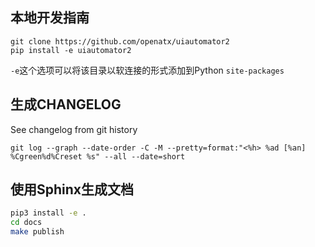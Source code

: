 ## 本地开发指南

```
git clone https://github.com/openatx/uiautomator2
pip install -e uiautomator2
```

`-e`这个选项可以将该目录以软连接的形式添加到Python `site-packages`

## 生成CHANGELOG
See changelog from git history

```
git log --graph --date-order -C -M --pretty=format:"<%h> %ad [%an] %Cgreen%d%Creset %s" --all --date=short
```

## 使用Sphinx生成文档
```bash
pip3 install -e .
cd docs
make publish
```
